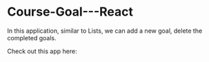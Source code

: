 # Course-Goal---React

In this application, similar to Lists, we can add a new goal, delete the completed goals.

Check out this app here:
